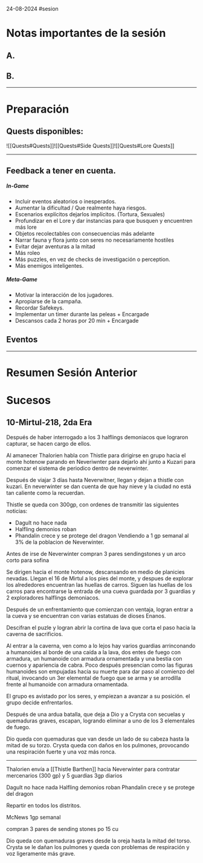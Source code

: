 24-08-2024
#sesion 
# Notas importantes de la sesión
## A. 
## B. 
***
# Preparación
## Quests disponibles:
![[Quests#Quests]]![[Quests#Side Quests]]![[Quests#Lore Quests]]
***
## Feedback a tener en cuenta.
##### In-Game
- Incluir eventos aleatorios o inesperados.
- Aumentar la dificultad / Que realmente haya riesgos.
- Escenarios explícitos dejarlos implícitos. (Tortura, Sexuales)
- Profundizar en el Lore y dar instancias para que busquen y encuentren más lore
- Objetos recolectables con consecuencias más adelante
- Narrar fauna y flora junto con seres no necesariamente hostiles
- Evitar dejar aventuras a la mitad
- Más roleo
- Más puzzles, en vez de checks de investigación o perception.
- Más enemigos inteligentes.
##### Meta-Game
- Motivar la interacción de los jugadores.
- Apropiarse de la campaña.
- Recordar Safekeys.
- Implementar un timer durante las peleas + Encargade
- Descansos cada 2 horas por 20 min + Encargade
## Eventos
***
# Resumen Sesión Anterior
# Sucesos
## 10-Mirtul-218, 2da Era
Después de haber interrogado a los 3 halflings demoniacos que lograron capturar, se hacen cargo de ellos. 

Al amanecer Thalorien habla con Thistle para dirigirse en grupo hacia el monte hotenow parando en Neveriwnter para dejarlo ahí junto a Kuzari para comenzar el sistema de periodico dentro de neverwinter. 

Después de viajar 3 días hasta Neverwitner, llegan y dejan a thistle con kuzari. En neverwinter se dan cuenta de que hay nieve y la ciudad no está tan caliente como la recuerdan.

Thistle se queda con 300gp, con ordenes de transmitir las siguientes noticias:
- Dagult no hace nada
- Halfling demonios roban 
- Phandalin crece y se protege del dragon
Vendiendo a 1 gp semanal al 3% de la poblacion de Neverwinter.

Antes de irse de Neverwinter compran 3 pares sendingstones y un arco corto para sofina

Se dirigen hacia el monte hotenow, descansando en medio de planicies nevadas. Llegan el 16 de Mirtul a los pies del monte, y despues de explorar los alrededores encuentran las huellas de carros. Siguen las huellas de los carros para encontrarse la entrada de una cueva guardada por 3 guardias y 2 exploradores halflings demoniacos.

Después de un enfrentamiento que comienzan con ventaja, logran entrar a la cueva y se encuentran con varias estatuas de dioses Enanos.

Descifran el puzle y logran abrir la cortina de lava que corta el paso hacia la caverna de sacrificios.

Al entrar a la caverna, ven como a lo lejos hay varios guardias arrinconando a humanoides al borde de una caída a la lava, dos entes de fuego con armadura, un humanoide con armadura ornamentada y una bestia con cuernos y apariencia de cabra. Poco después presencian como las figuras humanoides son empujadas hacia su muerte para dar paso al comienzo del ritual, invocando un 3er elemental de fuego que se arma y se arrodilla frente al humanoide con armadura ornamentada.

El grupo es avistado por los seres, y empiezan a avanzar a su posición. el grupo decide enfrentarlos.

Después de una ardua batalla, que deja a Dio y a Crysta con secuelas y quemaduras graves, escapan, logrando eliminar a uno de los 3 elementales de fuego. 

Dio queda con quemaduras que van desde un lado de su cabeza hasta la mitad de su torzo. Crysta queda con daños en los pulmones, provocando una respiración fuerte y una voz más ronca.

***


Thalorien envía a [[Thistle Barthen]] hacia Neverwinter para contratar mercenarios (300 gp) y 5 guardias 3gp diarios

Dagult no hace nada
Halfling demonios roban 
Phandalin crece y se protege del dragon

Repartir en todos los distritos.

McNews 
1gp semanal

compran 3 pares de sending stones po 15 cu

Dio queda con quemaduras graves desde la oreja hasta la mitad del torso.
Crysta se le dañan los pulmones y queda con problemas de respiración y voz ligeramente más grave.